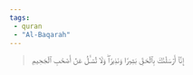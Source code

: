 ```yaml
---
tags: 
 - quran 
 - "Al-Baqarah"
---
```


> إِنَّآ أَرۡسَلۡنَٰكَ بِٱلۡحَقِّ بَشِيرٗا وَنَذِيرٗاۖ وَلَا تُسۡـَٔلُ عَنۡ أَصۡحَٰبِ ٱلۡجَحِيمِ
